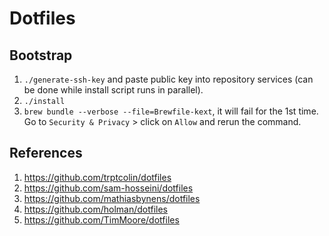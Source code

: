 # Dotfiles

## Bootstrap
1. `./generate-ssh-key` and paste public key into repository services (can be done while install script runs in parallel).
2. `./install`
3. `brew bundle --verbose --file=Brewfile-kext`, it will fail for the 1st time. Go to `Security & Privacy` > click on `Allow` and rerun the command.

## References
1. https://github.com/trptcolin/dotfiles
2. https://github.com/sam-hosseini/dotfiles
3. https://github.com/mathiasbynens/dotfiles
4. https://github.com/holman/dotfiles
5. https://github.com/TimMoore/dotfiles

